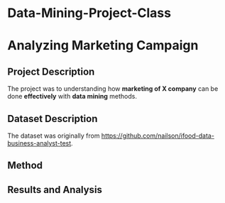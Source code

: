 # Data-Mining-Project-Class
# Analyzing Marketing Campaign

## Project Description
The project was to understanding how **marketing of X company** can be done **effectively** with **data mining** methods. 

## Dataset Description
The dataset was originally from https://github.com/nailson/ifood-data-business-analyst-test.

## Method

## Results and Analysis
